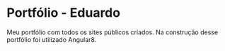 # Portfólio - Eduardo
Meu portfólio com todos os sites públicos criados. Na construção desse portfólio foi utilizado Angular8.
